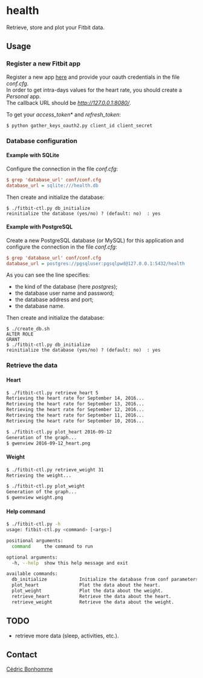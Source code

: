 # health

Retrieve, store and plot your Fitbit data.

## Usage

### Register a new Fitbit app

Register a new app [here](https://dev.fitbit.com/apps) and
provide your oauth credentials in the file *conf.cfg*.  
In order to get intra-days values for the heart rate, you should create a
*Personal* app.  
The callback URL should be *http://127.0.0.1:8080/*.

To get your *access_token** and *refresh_token*:

```shell
$ python gather_keys_oauth2.py client_id client_secret
```

### Database configuration

#### Example with SQLite

Configure the connection in the file *conf.cfg*:

```ini
$ grep 'database_url' conf/conf.cfg
database_url = sqlite:///health.db
```

Then create and initialize the database:

```shell
$ ./fitbit-ctl.py db_initialize
reinitialize the database (yes/no) ? (default: no)  : yes
```

#### Example with PostgreSQL

Create a new PostgreSQL database (or MySQL) for this application and
configure the connection in the file *conf.cfg*:

```ini
$ grep 'database_url' conf/conf.cfg
database_url = postgres://pgsqluser:pgsqlpwd@127.0.0.1:5432/health
```

As you can see the line specifies:
* the kind of the database (here *postgres*);
* the database user name and password;
* the database address and port;
* the database name.

Then create and initialize the database:

```shell
$ ./create_db.sh
ALTER ROLE
GRANT
$ ./fitbit-ctl.py db_initialize
reinitialize the database (yes/no) ? (default: no)  : yes
```

### Retrieve the data

#### Heart

```bash
$ ./fitbit-ctl.py retrieve_heart 5
Retrieving the heart rate for September 14, 2016...
Retrieving the heart rate for September 13, 2016...
Retrieving the heart rate for September 12, 2016...
Retrieving the heart rate for September 11, 2016...
Retrieving the heart rate for September 10, 2016...

$ ./fitbit-ctl.py plot_heart 2016-09-12
Generation of the graph...
$ gwenview 2016-09-12_heart.png
```

#### Weight

```bash
$ ./fitbit-ctl.py retrieve_weight 31
Retrieving the weight...

$ ./fitbit-ctl.py plot_weight
Generation of the graph...
$ gwenview weight.png
```

#### Help command

```bash
$ ./fitbit-ctl.py -h
usage: fitbit-ctl.py <command> [<args>]

positional arguments:
  command     the command to run

optional arguments:
  -h, --help  show this help message and exit

available commands:
  db_initialize            Initialize the database from conf parameters.
  plot_heart               Plot the data about the heart.
  plot_weight              Plot the data about the weight.
  retrieve_heart           Retrieve the data about the heart.
  retrieve_weight          Retrieve the data about the weight.
```


## TODO

* retrieve more data (sleep, activities, etc.).

## Contact

[Cédric Bonhomme](https://www.cedricbonhomme.org)
